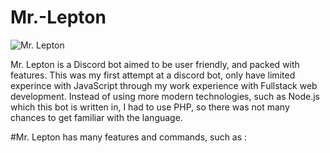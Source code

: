 # Mr.-Lepton

![Mr. Lepton](https://imgur.com/a/t2MZedH)

Mr. Lepton is a Discord bot aimed to be user friendly, and packed with features.  This was my first attempt at a discord bot, only have limited experince with JavaScript through my work experience with Fullstack web development.  Instead of using more modern technologies, such as Node.js which this bot is written in, I had to use PHP, so there was not many chances to get familiar with the language.  

#Mr. Lepton has many features and commands, such as :



